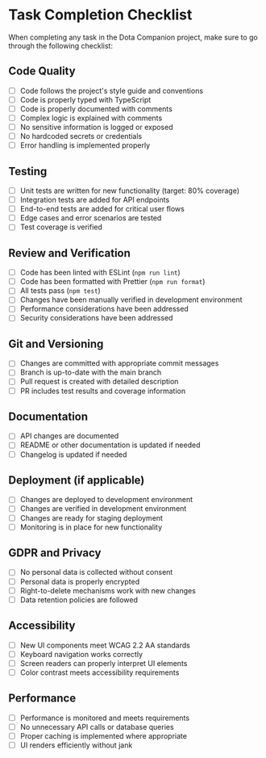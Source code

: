# Task Completion Checklist

When completing any task in the Dota Companion project, make sure to go through the following checklist:

## Code Quality
- [ ] Code follows the project's style guide and conventions
- [ ] Code is properly typed with TypeScript
- [ ] Code is properly documented with comments
- [ ] Complex logic is explained with comments
- [ ] No sensitive information is logged or exposed
- [ ] No hardcoded secrets or credentials
- [ ] Error handling is implemented properly

## Testing
- [ ] Unit tests are written for new functionality (target: 80% coverage)
- [ ] Integration tests are added for API endpoints
- [ ] End-to-end tests are added for critical user flows
- [ ] Edge cases and error scenarios are tested
- [ ] Test coverage is verified

## Review and Verification
- [ ] Code has been linted with ESLint (`npm run lint`)
- [ ] Code has been formatted with Prettier (`npm run format`)
- [ ] All tests pass (`npm test`)
- [ ] Changes have been manually verified in development environment
- [ ] Performance considerations have been addressed
- [ ] Security considerations have been addressed

## Git and Versioning
- [ ] Changes are committed with appropriate commit messages
- [ ] Branch is up-to-date with the main branch
- [ ] Pull request is created with detailed description
- [ ] PR includes test results and coverage information

## Documentation
- [ ] API changes are documented
- [ ] README or other documentation is updated if needed
- [ ] Changelog is updated if needed

## Deployment (if applicable)
- [ ] Changes are deployed to development environment
- [ ] Changes are verified in development environment
- [ ] Changes are ready for staging deployment
- [ ] Monitoring is in place for new functionality

## GDPR and Privacy
- [ ] No personal data is collected without consent
- [ ] Personal data is properly encrypted
- [ ] Right-to-delete mechanisms work with new changes
- [ ] Data retention policies are followed

## Accessibility
- [ ] New UI components meet WCAG 2.2 AA standards
- [ ] Keyboard navigation works correctly
- [ ] Screen readers can properly interpret UI elements
- [ ] Color contrast meets accessibility requirements

## Performance
- [ ] Performance is monitored and meets requirements
- [ ] No unnecessary API calls or database queries
- [ ] Proper caching is implemented where appropriate
- [ ] UI renders efficiently without jank